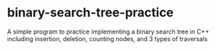 # binary-search-tree-practice
A simple program to practice implementing a binary search tree in C++ including insertion, deletion, counting nodes, and 3 types of traversals
